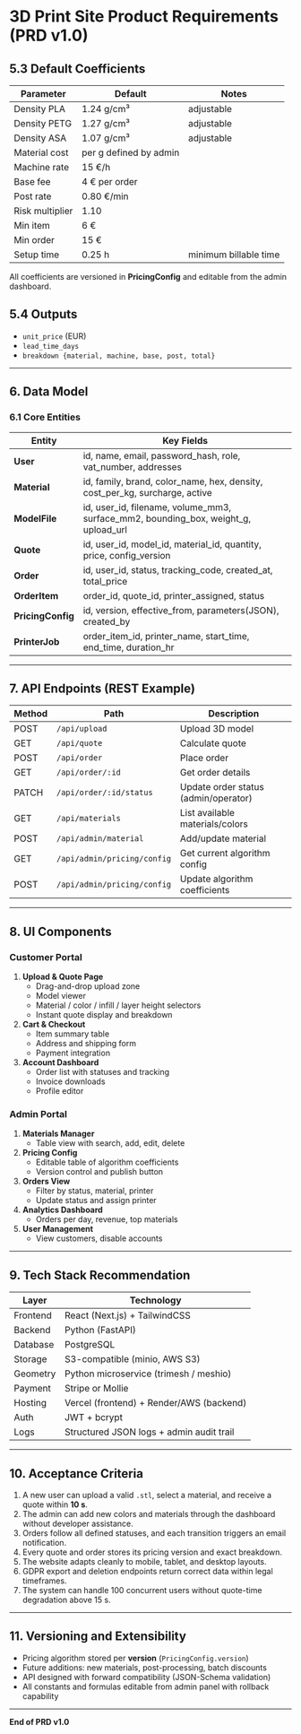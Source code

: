 # 3D Print Site Product Requirements (PRD v1.0)

## 5.3 Default Coefficients

| Parameter | Default | Notes |
|------------|----------|-------|
| Density PLA | 1.24 g/cm³ | adjustable |
| Density PETG | 1.27 g/cm³ | adjustable |
| Density ASA | 1.07 g/cm³ | adjustable |
| Material cost | per g defined by admin | |
| Machine rate | 15 €/h | |
| Base fee | 4 € per order | |
| Post rate | 0.80 €/min | |
| Risk multiplier | 1.10 | |
| Min item | 6 € | |
| Min order | 15 € | |
| Setup time | 0.25 h | minimum billable time |

All coefficients are versioned in **PricingConfig** and editable from the admin dashboard.

## 5.4 Outputs

- `unit_price` (EUR)
- `lead_time_days`
- `breakdown {material, machine, base, post, total}`

---

## 6. Data Model

### 6.1 Core Entities

| Entity | Key Fields |
|---------|-------------|
| **User** | id, name, email, password_hash, role, vat_number, addresses |
| **Material** | id, family, brand, color_name, hex, density, cost_per_kg, surcharge, active |
| **ModelFile** | id, user_id, filename, volume_mm3, surface_mm2, bounding_box, weight_g, upload_url |
| **Quote** | id, user_id, model_id, material_id, quantity, price, config_version |
| **Order** | id, user_id, status, tracking_code, created_at, total_price |
| **OrderItem** | order_id, quote_id, printer_assigned, status |
| **PricingConfig** | id, version, effective_from, parameters(JSON), created_by |
| **PrinterJob** | order_item_id, printer_name, start_time, end_time, duration_hr |

---

## 7. API Endpoints (REST Example)

| Method | Path | Description |
|--------|------|-------------|
| POST | `/api/upload` | Upload 3D model |
| GET | `/api/quote` | Calculate quote |
| POST | `/api/order` | Place order |
| GET | `/api/order/:id` | Get order details |
| PATCH | `/api/order/:id/status` | Update order status (admin/operator) |
| GET | `/api/materials` | List available materials/colors |
| POST | `/api/admin/material` | Add/update material |
| GET | `/api/admin/pricing/config` | Get current algorithm config |
| POST | `/api/admin/pricing/config` | Update algorithm coefficients |

---

## 8. UI Components

### Customer Portal
1. **Upload & Quote Page**
   - Drag-and-drop upload zone
   - Model viewer
   - Material / color / infill / layer height selectors
   - Instant quote display and breakdown
2. **Cart & Checkout**
   - Item summary table
   - Address and shipping form
   - Payment integration
3. **Account Dashboard**
   - Order list with statuses and tracking
   - Invoice downloads
   - Profile editor

### Admin Portal
1. **Materials Manager**
   - Table view with search, add, edit, delete
2. **Pricing Config**
   - Editable table of algorithm coefficients
   - Version control and publish button
3. **Orders View**
   - Filter by status, material, printer
   - Update status and assign printer
4. **Analytics Dashboard**
   - Orders per day, revenue, top materials
5. **User Management**
   - View customers, disable accounts

---

## 9. Tech Stack Recommendation

| Layer | Technology |
|--------|-------------|
| Frontend | React (Next.js) + TailwindCSS |
| Backend | Python (FastAPI) |
| Database | PostgreSQL |
| Storage | S3-compatible (minio, AWS S3) |
| Geometry | Python microservice (trimesh / meshio) |
| Payment | Stripe or Mollie |
| Hosting | Vercel (frontend) + Render/AWS (backend) |
| Auth | JWT + bcrypt |
| Logs | Structured JSON logs + admin audit trail |

---

## 10. Acceptance Criteria

1. A new user can upload a valid `.stl`, select a material, and receive a quote within **10 s**.  
2. The admin can add new colors and materials through the dashboard without developer assistance.  
3. Orders follow all defined statuses, and each transition triggers an email notification.  
4. Every quote and order stores its pricing version and exact breakdown.  
5. The website adapts cleanly to mobile, tablet, and desktop layouts.  
6. GDPR export and deletion endpoints return correct data within legal timeframes.  
7. The system can handle 100 concurrent users without quote-time degradation above 15 s.  

---

## 11. Versioning and Extensibility

- Pricing algorithm stored per **version** (`PricingConfig.version`)
- Future additions: new materials, post-processing, batch discounts
- API designed with forward compatibility (JSON-Schema validation)
- All constants and formulas editable from admin panel with rollback capability

---

**End of PRD v1.0**
